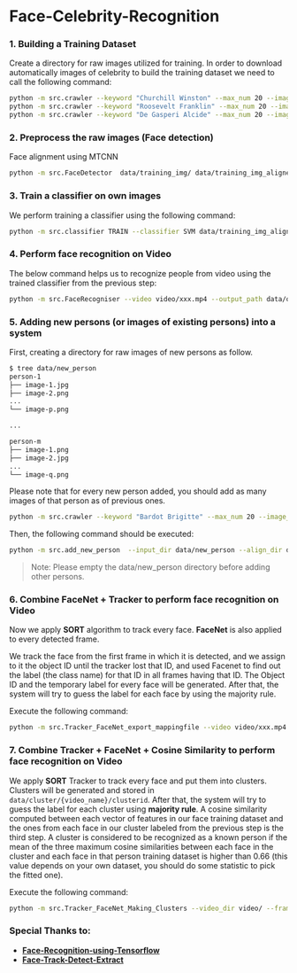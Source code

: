 Face-Celebrity-Recognition
==========================

### 1. Building a Training Dataset
Create a directory for raw images utilized for training. In order to download automatically images of celebrity to build the training dataset we need to call the following command:
```sh
python -m src.crawler --keyword "Churchill Winston" --max_num 20 --image_dir data/training_img/ChurchillWinston
python -m src.crawler --keyword "Roosevelt Franklin" --max_num 20 --image_dir data/training_img/RooseveltFranklin
python -m src.crawler --keyword "De Gasperi Alcide" --max_num 20 --image_dir data/training_img/DeGasperiAlcide
```
### 2. Preprocess the raw images (Face detection)
Face alignment using MTCNN
```sh
python -m src.FaceDetector  data/training_img/ data/training_img_aligned --image_size 182 --margin 44
```
### 3. Train a classifier on own images
We perform training a classifier using the following command:
```sh
python -m src.classifier TRAIN --classifier SVM data/training_img_aligned  --model-path model/20180402-114759.pb --classifier_path classifier/classifier.pkl --batch_size 200
```
### 4. Perform face recognition on Video
The below command helps us to recognize people from video using the trained classifier from the previous step:
```sh
python -m src.FaceRecogniser --video video/xxx.mp4 --output_path data/output.txt --model_path model/20180402-114759.pb --classifier_path classifier/classifier.pkl --video_speedup 1 --folder_containing_frame data/output
```
### 5. Adding new persons (or images of existing persons) into a system
First, creating a directory for raw images of new persons as follow. 
```sh
$ tree data/new_person
person-1
├── image-1.jpg
├── image-2.png
...
└── image-p.png

...

person-m
├── image-1.png
├── image-2.jpg
...
└── image-q.png
```

Please note that for every new person added, you should add as many images of that person as of previous ones.

```sh
python -m src.crawler --keyword "Bardot Brigitte" --max_num 20 --image_dir data/new_person/BardotBrigitte
```

Then, the following command should be executed:
```sh
python -m src.add_new_person  --input_dir data/new_person --align_dir data/new_person_aligned/ --model_path model/20180402-114759.pb --classifier SVM classifier/classifier_2.pkl
```
> Note: Please empty the data/new_person directory before adding other persons.

### 6. Combine FaceNet + Tracker to perform face recognition on Video

Now we apply **SORT** algorithm to track every face.
**FaceNet** is also applied to every detected frame. 

We track the face from the first frame in which it is detected, and we assign to it the object ID until the tracker lost that ID, and used Facenet to find out the label (the class name) for that ID in all frames having that ID. The Object ID and the temporary label for every face will be generated. After that, the system will try to guess the label for each face by using the majority rule.


Execute the following command:
```sh
python -m src.Tracker_FaceNet_export_mappingfile --video video/xxx.mp4 --face_fragment_path data/cluster/ --trackers_csv data/trackers.csv --predictions_csv data/predictions.csv --classifier_path classifier/classifier.pkl --model_path model/20180402-114759.pb --export_frames --frames_path data/frames --trackout_csv data/trackout.csv
```

         
### 7. Combine Tracker + FaceNet + Cosine Similarity to perform face recognition on Video
We apply **SORT** Tracker to track every face and put them into clusters. Clusters will be generated and stored in `data/cluster/{video_name}/clusterid`. After that, the system will try to guess the label for each cluster using **majority rule**. A cosine similarity computed between each vector of features in our face training dataset and the ones from each face in our cluster labeled from the previous step is the third step. A cluster is considered to be recognized as a known person if the mean of the three maximum cosine similarities between each face in the cluster and each face in that person training dataset is higher than 0.66 (this value depends on your own dataset, you should do some statistic to pick the fitted one).

Execute the following command:
```sh
python -m src.Tracker_FaceNet_Making_Clusters --video_dir video/ --frame_interval 1 --threshold 0.7 --output_path data/cluster/ --classifier_path classifier/classifier.pkl --model_path model/20180402-114759.pb --dominant_ratio 0.8 --merge_cluster 1
```
### Special Thanks to:
*  [**Face-Recognition-using-Tensorflow**](https://github.com/davidsandberg/facenet)
*  [**Face-Track-Detect-Extract**](https://github.com/Linzaer/Face-Track-Detect-Extract)

